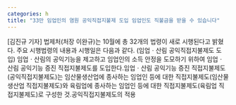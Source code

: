 ```yaml
---
categories: h
title: "33만 임업인의 염원 공익직접지불제 도입 임업인도 직불금을 받을 수 있습니다"
---
```

[김진규 기자] 법제처(처장 이완규)는 10월에 총 32개의 법령이 새로 시행된다고 밝혔다. 주요 시행법령의 내용과 시행일은 다음과 같다. (임업ㆍ산림 공익직접지불제도 도입) 임업ㆍ산림의 공익기능을 제고하고 임업인의 소득 안정을 도모하기 위하여 임업ㆍ산림 공익기능 증진 직접지불제도를 도입한다.임업ㆍ산림 공익기능 증진 직접지불제도(공익직접지불제도)는 임산물생산업에 종사하는 임업인 등에 대한 직접지불제도(임산물생산업 직접지불제도)와 육림업에 종사하는 임업인 등에 대한 직접지불제도(육림업 직접지불제도)로 구성한 것.공익직접지불제도의 적용